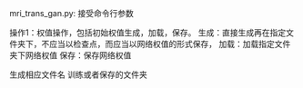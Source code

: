 mri_trans_gan.py:
接受命令行参数

操作1：权值操作，包括初始权值生成，加载，保存。
生成：直接生成再在指定文件夹下，不应当以检查点，而应当以网络权值的形式保存，
加载：加载指定文件夹下网络权值
保存：保存网络权值


生成相应文件名 训练或者保存的文件夹
